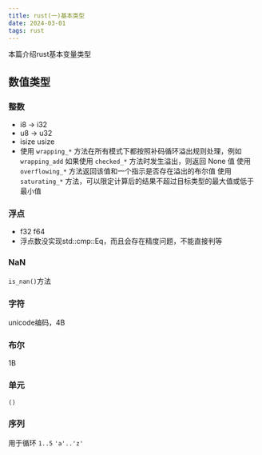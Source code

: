 ```yaml
---
title: rust(一)基本类型
date: 2024-03-01 
tags: rust
---
```


本篇介绍rust基本变量类型
<!--more-->

## 数值类型

### 整数
- i8 -> i32
- u8 -> u32
- isize usize
- 使用 `wrapping_*` 方法在所有模式下都按照补码循环溢出规则处理，例如 `wrapping_add`
如果使用 `checked_*` 方法时发生溢出，则返回 None 值
使用 `overflowing_*` 方法返回该值和一个指示是否存在溢出的布尔值
使用 `saturating_*` 方法，可以限定计算后的结果不超过目标类型的最大值或低于最小值
### 浮点
- f32 f64
- 浮点数没实现std::cmp::Eq，而且会存在精度问题，不能直接判等
### NaN
`is_nan()`方法
### 字符
unicode编码，4B
### 布尔
1B
### 单元
`()`
### 序列
用于循环
`1..5`
`'a'..'z'`